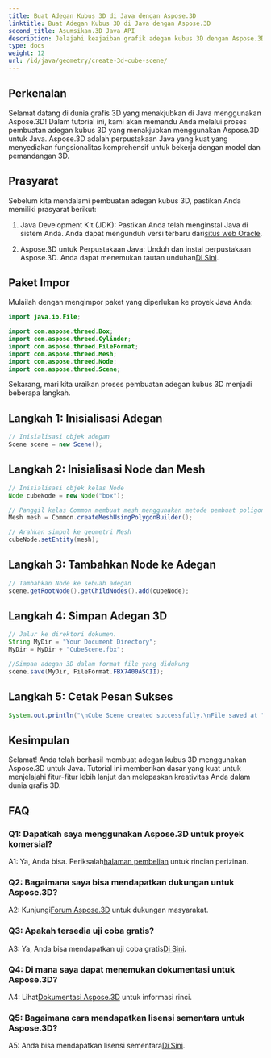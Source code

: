 ```yaml
---
title: Buat Adegan Kubus 3D di Java dengan Aspose.3D
linktitle: Buat Adegan Kubus 3D di Java dengan Aspose.3D
second_title: Asumsikan.3D Java API
description: Jelajahi keajaiban grafik adegan kubus 3D dengan Aspose.3D untuk Java. Ciptakan pemandangan menakjubkan dengan mudah.
type: docs
weight: 12
url: /id/java/geometry/create-3d-cube-scene/
---
```

## Perkenalan

Selamat datang di dunia grafis 3D yang menakjubkan di Java menggunakan Aspose.3D! Dalam tutorial ini, kami akan memandu Anda melalui proses pembuatan adegan kubus 3D yang menakjubkan menggunakan Aspose.3D untuk Java. Aspose.3D adalah perpustakaan Java yang kuat yang menyediakan fungsionalitas komprehensif untuk bekerja dengan model dan pemandangan 3D.

## Prasyarat

Sebelum kita mendalami pembuatan adegan kubus 3D, pastikan Anda memiliki prasyarat berikut:

1.  Java Development Kit (JDK): Pastikan Anda telah menginstal Java di sistem Anda. Anda dapat mengunduh versi terbaru dari[situs web Oracle](https://www.oracle.com/java/).

2.  Aspose.3D untuk Perpustakaan Java: Unduh dan instal perpustakaan Aspose.3D. Anda dapat menemukan tautan unduhan[Di Sini](https://releases.aspose.com/3d/java/).

## Paket Impor

Mulailah dengan mengimpor paket yang diperlukan ke proyek Java Anda:

```java
import java.io.File;

import com.aspose.threed.Box;
import com.aspose.threed.Cylinder;
import com.aspose.threed.FileFormat;
import com.aspose.threed.Mesh;
import com.aspose.threed.Node;
import com.aspose.threed.Scene;
```

Sekarang, mari kita uraikan proses pembuatan adegan kubus 3D menjadi beberapa langkah.

## Langkah 1: Inisialisasi Adegan

```java
// Inisialisasi objek adegan
Scene scene = new Scene();
```

## Langkah 2: Inisialisasi Node dan Mesh

```java
// Inisialisasi objek kelas Node
Node cubeNode = new Node("box");

// Panggil kelas Common membuat mesh menggunakan metode pembuat poligon untuk menyetel instance mesh
Mesh mesh = Common.createMeshUsingPolygonBuilder();

// Arahkan simpul ke geometri Mesh
cubeNode.setEntity(mesh);
```

## Langkah 3: Tambahkan Node ke Adegan

```java
// Tambahkan Node ke sebuah adegan
scene.getRootNode().getChildNodes().add(cubeNode);
```

## Langkah 4: Simpan Adegan 3D

```java
// Jalur ke direktori dokumen.
String MyDir = "Your Document Directory";
MyDir = MyDir + "CubeScene.fbx";

//Simpan adegan 3D dalam format file yang didukung
scene.save(MyDir, FileFormat.FBX7400ASCII);
```

## Langkah 5: Cetak Pesan Sukses

```java
System.out.println("\nCube Scene created successfully.\nFile saved at " + MyDir);
```

## Kesimpulan

Selamat! Anda telah berhasil membuat adegan kubus 3D menggunakan Aspose.3D untuk Java. Tutorial ini memberikan dasar yang kuat untuk menjelajahi fitur-fitur lebih lanjut dan melepaskan kreativitas Anda dalam dunia grafis 3D.

## FAQ

### Q1: Dapatkah saya menggunakan Aspose.3D untuk proyek komersial?

 A1: Ya, Anda bisa. Periksalah[halaman pembelian](https://purchase.aspose.com/buy) untuk rincian perizinan.

### Q2: Bagaimana saya bisa mendapatkan dukungan untuk Aspose.3D?

 A2: Kunjungi[Forum Aspose.3D](https://forum.aspose.com/c/3d/18) untuk dukungan masyarakat.

### Q3: Apakah tersedia uji coba gratis?

 A3: Ya, Anda bisa mendapatkan uji coba gratis[Di Sini](https://releases.aspose.com/).

### Q4: Di mana saya dapat menemukan dokumentasi untuk Aspose.3D?

 A4: Lihat[Dokumentasi Aspose.3D](https://reference.aspose.com/3d/java/) untuk informasi rinci.

### Q5: Bagaimana cara mendapatkan lisensi sementara untuk Aspose.3D?

 A5: Anda bisa mendapatkan lisensi sementara[Di Sini](https://purchase.aspose.com/temporary-license/).
